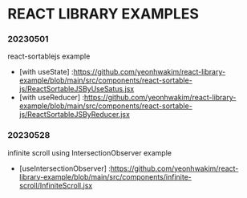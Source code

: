 # REACT LIBRARY EXAMPLES

### 20230501

react-sortablejs example

- [with useState] :https://github.com/yeonhwakim/react-library-example/blob/main/src/components/react-sortable-js/ReactSortableJSByUseSatus.jsx
- [with useReducer] :https://github.com/yeonhwakim/react-library-example/blob/main/src/components/react-sortable-js/ReactSortableJSByReducer.jsx

### 20230528

infinite scroll using IntersectionObserver example

- [useIntersectionObserver] :https://github.com/yeonhwakim/react-library-example/blob/main/src/components/infinite-scroll/InfiniteScroll.jsx
